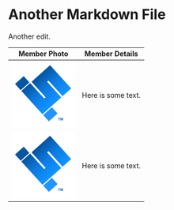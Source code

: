 # Another Markdown File

Another edit.

| Member Photo | Member Details |
| ------------------- | ------------------- | 
| ![img](scuttle.png) | Here is some text. |
| ![img](scuttle.png) | Here is some text. |
